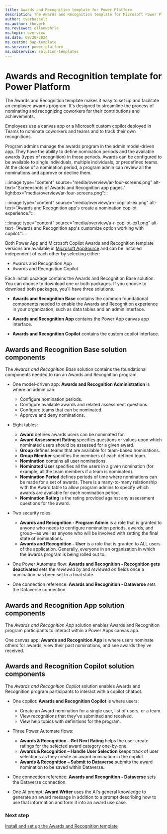 ```yaml
---
title: Awards and Recognition template for Power Platform
description: The Awards and Recognition template for Microsoft Power Platform enables organizations to facilitate an engaging and efficient awards system to acknowledge the outstanding efforts of employees .
author: tverhasselt
ms.author: thoverh
ms.reviewer: ellenwehrle
ms.topic: overview
ms.date: 08/20/2024
ms.custom: bap-template
ms.service: power-platform
ms.subservice: solution-templates
---
```


# Awards and Recognition template for Power Platform

The Awards and Recognition template makes it easy to set up and facilitate an employee awards program. It's designed to streamline the process of nominating and recognizing coworkers for their contributions and achievements.

Employees use a canvas app or a Microsoft custom copilot deployed in Teams to nominate coworkers and teams and to track their own recognitions.

Program admins manage the awards program in the admin model-driven app. They have the ability to define nomination periods and the available awards (types of recognition) in those periods. Awards can be configured to be available to single individuals, multiple individuals, or predefined teams. At the close of a nomination period, a program admin can review all the nominations and approve or decline them.

:::image type="content" source="media/overview/ar-four-screens.png" alt-text="Screenshots of Awards and Recognition app pages." lightbox="media/overview/ar-four-screens.png":::

:::image type="content" source="media/overview/a-r-copilot-ex.png" alt-text="Awards and Recognition app's  create a nomination copilot experience.":::

:::image type="content" source="media/overview/a-r-copilot-ex1.png" alt-text="Awards and Recognition app's customize option working with copilot.":::

Both Power App and Microsoft Copilot Awards and Recognition template versions are available in [Microsoft AppSource](<https://aka.ms/AccessAwardsAndRecognitionTemplate>) and can be installed independent of each other by selecting either:

- Awards and Recognition App
- Awards and Recognition Copilot

Each install package contains the Awards and Recognition Base solution. You can choose to download one or both packages. If you choose to download both packages, you'll have three solutions.

- **Awards and Recognition Base** contains the common foundational components needed to enable the Awards and Recognition experience in your organization, such as data tables and an admin interface. 

- **Awards and Recognition App** contains the Power App canvas app interface.
- **Awards and Recognition Copilot** contains the custom copilot interface.

## Awards and Recognition Base solution components

The *Awards and Recognition Base* solution contains the foundational components needed to run an Awards and Recognition program.

- One model-driven app: **Awards and Recognition Administration** is where an admin can:

  - Configure nomination periods.
  - Configure available awards and related assessment questions.
  - Configure teams that can be nominated.
  - Approve and deny nominations.

- Eight tables:

  - **Award** defines awards users can be nominated for.
  - **Award Assessment Rating** specifies questions or values upon which nominated users should be assessed for a given award.
  - **Group** defines teams that are available for team-based nominations.
  - **Group Member** specifies the members of each defined team.
  - **Nomination** contains all user nominations.
  - **Nominated User** specifies all the users in a given nomination (for example, all the team members if a team is nominated).
  - **Nomination Period** defines periods of time where nominations can be made for a set of awards. There is a many-to-many relationship with the Award table to allow program admins to specify which awards are available for each nomination period.
  - **Nomination Rating** is the rating provided against any assessment questions for the award.

- Two security roles:

  - **Awards and Recognition - Program Admin** is a role that is granted to anyone who needs to configure nomination periods, awards, and group—as well as anyone who will be involved with setting the final state of nominations.
  - **Awards and Recognition - User** is a role that is granted to ALL users of the application. Generally, everyone in an organization in which the awards program is being rolled out to.

- One Power Automate flow: **Awards and Recognition - Recognition gets deactivated** sets the *reviewed by* and *reviewed on* fields once a nomination has been set to a final state.
- One connection reference: **Awards and Recognition - Dataverse** sets the Dataverse connection.

## Awards and Recognition App solution components

The *Awards and Recognition App* solution enables Awards and Recognition program participants to interact within a Power Apps canvas app.

One canvas app: **Awards and Recognition App** is where users nominate others for awards, view their past nominations, and see awards they've received.

## Awards and Recognition Copilot solution components

The *Awards and Recognition Copilot* solution enables Awards and Recognition program participants to interact with a copilot chatbot.

- One copilot: **Awards and Recognition Copilot** is where users:

  - Create an Award nomination for a single user, list of users, or a team.
  - View recognitions that they've submitted and received.
  - View help topics with definitions for the program.

- Three Power Automate flows:

  - **Awards & Recognition – Get Next Rating** helps the user create ratings for the selected award category one-by-one.
  - **Awards & Recognition – Handle User Selection** keeps track of user selections as they create an award nomination in the copilot.
  - **Awards & Recognition – Submit to Dataverse** submits the award nomination to be saved within Dataverse.

- One connection reference: **Awards and Recognition - Dataverse** sets the Dataverse connection.
- One AI prompt: **Award Writer** uses the AI's general knowledge to generate an award message in addition to a prompt describing how to use that information and form it into an award use case.
  
### Next step

[Install and set up the Awards and Recognition template](install-and-set-up.md)
